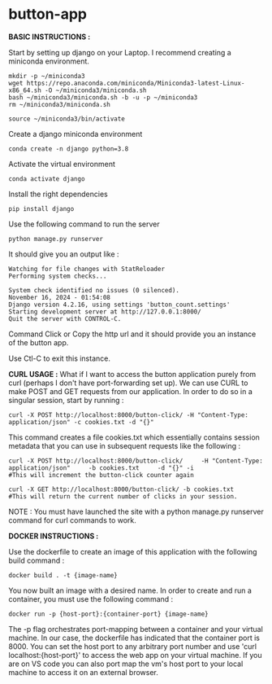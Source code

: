 # button-app

__BASIC INSTRUCTIONS :__

Start by setting up django on your Laptop. I recommend creating a miniconda environment.

    mkdir -p ~/miniconda3
    wget https://repo.anaconda.com/miniconda/Miniconda3-latest-Linux-x86_64.sh -O ~/miniconda3/miniconda.sh
    bash ~/miniconda3/miniconda.sh -b -u -p ~/miniconda3
    rm ~/miniconda3/miniconda.sh

    source ~/miniconda3/bin/activate

Create a django miniconda environment

    conda create -n django python=3.8

Activate the virtual environment

    conda activate django

Install the right dependencies

    pip install django

Use the following command to run the server

    python manage.py runserver

It should give you an output like : 

    Watching for file changes with StatReloader
    Performing system checks...

    System check identified no issues (0 silenced).
    November 16, 2024 - 01:54:08
    Django version 4.2.16, using settings 'button_count.settings'
    Starting development server at http://127.0.0.1:8000/
    Quit the server with CONTROL-C.

Command Click or Copy the http url and it should provide you an instance of the button app.

Use Ctl-C to exit this instance.

__CURL USAGE :__
What if I want to access the button application purely from curl (perhaps I don't have port-forwarding set up).
We can use CURL to make POST and GET requests from our application. In order to do so in a singular session, start by running : 

    curl -X POST http://localhost:8000/button-click/ -H "Content-Type: application/json" -c cookies.txt -d "{}"

This command creates a file cookies.txt which essentially contains session metadata that you can use in subsequent requests like the following : 

    curl -X POST http://localhost:8000/button-click/     -H "Content-Type: application/json"     -b cookies.txt     -d "{}" -i
    #This will increment the button-click counter again

    curl -X GET http://localhost:8000/button-click/ -b cookies.txt
    #This will return the current number of clicks in your session.

NOTE : You must have launched the site with a python manage.py runserver command for curl commands to work.


__DOCKER INSTRUCTIONS :__

Use the dockerfile to create an image of this application with the following build command : 

    docker build . -t {image-name}

You now built an image with a desired name. In order to create and run a container, you must use the following command : 

    docker run -p {host-port}:{container-port} {image-name}

The -p flag orchestrates port-mapping between a container and your virtual machine. In our case, the dockerfile has indicated that the container port is 8000. You can set the host port to any arbitrary port number and use 'curl localhost:{host-port}' to access the web app on your virtual machine. If you are on VS code you can also port map the vm's host port to your local machine to access it on an external browser. 


